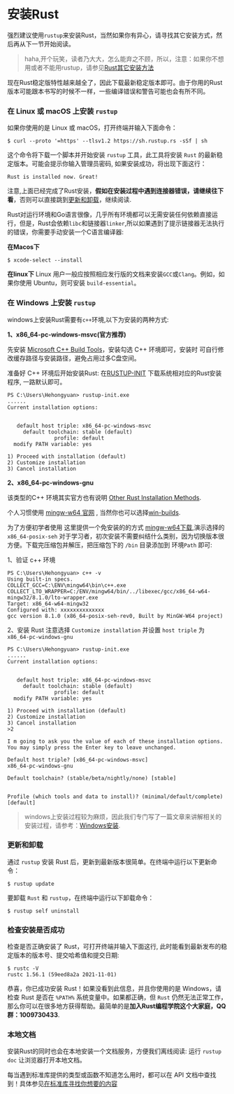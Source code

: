 # 安装Rust

强烈建议使用`rustup`来安装Rust，当然如果你有异心，请寻找其它安装方式，然后再从下一节开始阅读。

> haha,开个玩笑，读者乃大大，怎么能弃之不顾，所以，注意：如果你不想用或者不能用rustup，请参见[Rust其它安装方法](https://forge.rust-lang.org/infra/other-installation-methods.html#other-rust-installation-methods)

现在Rust稳定版特性越来越全了，因此下载最新稳定版本即可。由于你用的Rust版本可能跟本书写的时候不一样，一些编译错误和警告可能也会有所不同。


### 在 Linux 或 macOS 上安装 `rustup`

如果你使用的是 Linux 或 macOS，打开终端并输入下面命令：

```console
$ curl --proto '=https' --tlsv1.2 https://sh.rustup.rs -sSf | sh
```

这个命令将下载一个脚本并开始安装 `rustup` 工具，此工具将安装 `Rust` 的最新稳定版本。可能会提示你输入管理员密码, 如果安装成功，将出现下面这行：

```text
Rust is installed now. Great!
```

注意,上面已经完成了Rust安装，**假如在安装过程中遇到连接器错误，请继续往下看**，否则可以直接跳到[更新和卸载](#更新和卸载)，继续阅读.

Rust对运行环境和Go语言很像，几乎所有环境都可以无需安装任何依赖直接运行，但是，Rust会依赖`libc`和链接器`linker`,所以如果遇到了提示链接器无法执行的错误，你需要手动安装一个C语言编译器:

**在Macos下**
```console
$ xcode-select --install
```
**在linux下**
Linux 用户一般应按照相应发行版的文档来安装`GCC`或`Clang`。例如，如果你使用 Ubuntu，则可安装 `build-essential`。


### 在 Windows 上安装 `rustup`

windows上安装Rust需要有`c++`环境,以下为安装的两种方式:

**1、x86_64-pc-windows-msvc(官方推荐)**

先安装 [Microsoft C++ Build Tools](https://visualstudio.microsoft.com/zh-hans/visual-cpp-build-tools/)，安装勾选 C++ 环境即可，安装时 可自行修改缓存路径与安装路径，避免占用过多C盘空间。

准备好 C++ 环境后开始安装Rust: 在[RUSTUP-INIT](https://www.rust-lang.org/learn/get-started) 下载系统相对应的Rust安装程序, 一路默认即可。

``` shell
PS C:\Users\Hehongyuan> rustup-init.exe 
......
Current installation options:


   default host triple: x86_64-pc-windows-msvc
     default toolchain: stable (default)
               profile: default
  modify PATH variable: yes

1) Proceed with installation (default)
2) Customize installation
3) Cancel installation
```

**2、x86_64-pc-windows-gnu**

该类型的C++ 环境其实官方也有说明  [Other Rust Installation Methods](https://forge.rust-lang.org/infra/other-installation-methods.html#other-rust-installation-methods).

个人习惯使用 [mingw-w64 官网](https://www.mingw-w64.org/) , 当然你也可以选择[win-builds](http://win-builds.org/).

为了方便初学者使用 这里提供一个免安装的的方式 [mingw-w64下载](https://sourceforge.net/projects/mingw-w64/files/),演示选择的 `x86_64-posix-seh` 对于学习者，初次安装不需要纠结什么类别，因为切换版本很方便。下载完压缩包并解压，把压缩包下的 `/bin` 目录添加到 环境`Path` 即可:
<img alt="" src="/img/mingw-w64-download" class="center"  />

1、验证 c++ 环境
``` shell
PS C:\Users\Hehongyuan> c++ -v
Using built-in specs.
COLLECT_GCC=C:\ENV\mingw64\bin\c++.exe
COLLECT_LTO_WRAPPER=C:/ENV/mingw64/bin/../libexec/gcc/x86_64-w64-mingw32/8.1.0/lto-wrapper.exe
Target: x86_64-w64-mingw32
Configured with: xxxxxxxxxxxxxx
gcc version 8.1.0 (x86_64-posix-seh-rev0, Built by MinGW-W64 project)

```

2、安装 Rust 注意选择 `Customize installation` 并设置 `host triple` 为 `x86_64-pc-windows-gnu`

``` shell
PS C:\Users\Hehongyuan> rustup-init.exe 
......
Current installation options:


   default host triple: x86_64-pc-windows-msvc
     default toolchain: stable (default)
               profile: default
  modify PATH variable: yes

1) Proceed with installation (default)
2) Customize installation
3) Cancel installation
>2

I m going to ask you the value of each of these installation options.
You may simply press the Enter key to leave unchanged.

Default host triple? [x86_64-pc-windows-msvc]
x86_64-pc-windows-gnu

Default toolchain? (stable/beta/nightly/none) [stable]


Profile (which tools and data to install)? (minimal/default/complete) [default]

```

> windows上安装过程较为麻烦，因此我们专门写了一篇文章来讲解相关的安装过程，请参考：[Windows安装](https://blog.csdn.net/erlib/article/details/121684998?spm=1001.2014.3001.5501).


### 更新和卸载

通过 `rustup` 安装 Rust 后，更新到最新版本很简单。在终端中运行以下更新命令：

```console
$ rustup update
```

要卸载 `Rust` 和 `rustup`，在终端中运行以下卸载命令：

```console
$ rustup self uninstall
```

### 检查安装是否成功

检查是否正确安装了 Rust，可打开终端并输入下面这行, 此时能看到最新发布的稳定版本的版本号、提交哈希值和提交日期:

```console
$ rustc -V
rustc 1.56.1 (59eed8a2a 2021-11-01)
```

恭喜，你已成功安装 Rust！如果没看到此信息，并且你使用的是 Windows，请检查 Rust 是否在 `%PATH%` 系统变量中。如果都正确，但 `Rust` 仍然无法正常工作，那么你可以在很多地方获得帮助。最简单的是**加入Rust编程学院这个大家庭，QQ群：1009730433**.

### 本地文档

安装Rust的同时也会在本地安装一个文档服务，方便我们离线阅读: 运行 `rustup doc` 让浏览器打开本地文档。

每当遇到标准库提供的类型或函数不知道怎么用时，都可以在 API 文档中查找到！具体参见[在标准库寻找你想要的内容](../std/search.md)